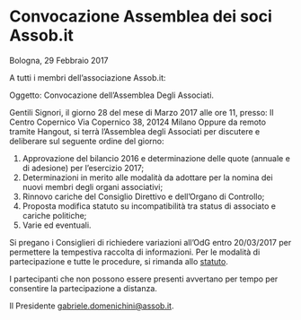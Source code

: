 # Convocazione Assemblea dei soci Assob.it

Bologna, 29 Febbraio 2017

A tutti i membri dell’associazione Assob.it: 

Oggetto: Convocazione dell’Assemblea Degli Associati.

Gentili Signori,
il giorno 28 del mese di Marzo 2017 alle ore 11, 
presso: 
Il Centro Copernico
Via Copernico 38, 20124 Milano
Oppure da remoto tramite Hangout, si terrà l’Assemblea degli Associati per discutere e deliberare sul seguente ordine del giorno:

1.  Approvazione del bilancio 2016 e determinazione delle quote (annuale e di adesione) per l’esercizio 2017;
2.  Determinazioni in merito alle modalità da adottare per la nomina dei nuovi membri degli organi associativi;
3.  Rinnovo cariche del Consiglio Direttivo e dell’Organo di Controllo;
4.  Proposta modifica statuto su incompatibilità tra status di associato e cariche politiche;
5.  Varie ed eventuali.

Si pregano i Consiglieri di richiedere variazioni all’OdG entro 20/03/2017 per permettere la tempestiva raccolta di informazioni.
Per le modalità di partecipazione e tutte le procedure, si rimanda allo [statuto](http://www.assob.it/statuto.html#7).

I partecipanti che non possono essere presenti avvertano per tempo per consentire la partecipazione a distanza. 

Il Presidente
gabriele.domenichini@assob.it.
